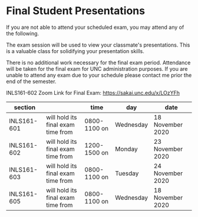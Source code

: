 # Final Student Presentations

If you are not able to attend your scheduled exam, you may attend any of the following.

The exam session will be used to view your classmate's presentations. This is a valuable class for solidifying
your presentation skills.

There is no additional work necessary for the final exam period. Attendance will be taken for the final exam for UNC administration purposes. If you are unable to attend any exam due to your schedule please contact me prior the end of the semester.

INLS161-602 Zoom Link for Final Exam: <https://sakai.unc.edu/x/LOzYFh>

section     |                                    | time         | day       | date
---         | ---                                |---           |---        |---
INLS161-601 | will hold its final exam time from | 0800-1100 on | Wednesday | 18 November 2020
INLS161-602 | will hold its final exam time from | 1200-1500 on | Monday    | 23 November 2020
INLS161-603 | will hold its final exam time from | 0800-1100 on | Tuesday   | 24 November 2020
INLS161-605 | will hold its final exam time from | 0800-1100 on | Wednesday | 18 November 2020
